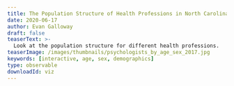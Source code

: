 ```yaml
---
title: The Population Structure of Health Professions in North Carolina
date: 2020-06-17
author: Evan Galloway
draft: false
teaserText: >-
  Look at the population structure for different health professions.
teaserImage: /images/thumbnails/psychologists_by_age_sex_2017.jpg
keywords: [interactive, age, sex, demographics]
type: observable
downloadId: viz
---
```


<div id="observablehq-457a583f">
<div class="columns is-centered">
  <div class="observablehq-viewof-selectedProfession column is-one-third"></div>
  <div class="observablehq-viewof-layout column is-one-third"></div> 
  </div>
  <div class="observablehq-chart" id="viz"></div>
  <div class="observablehq-update" style="display:none;"></div>

</div>
